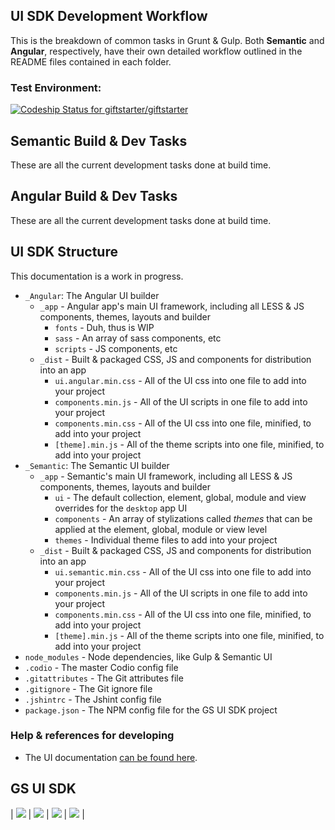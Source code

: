 ## UI SDK Development Workflow
This is the breakdown of common tasks in Grunt & Gulp. Both __Semantic__ and __Angular__, respectively, have their own detailed workflow outlined in the README files contained in each folder.

### Test Environment:
[ ![Codeship Status for giftstarter/giftstarter](https://codeship.com/projects/ca27d580-3295-0133-88e5-7e5270587528/status?branch=dev)](https://codeship.com/projects/99954)

## Semantic Build & Dev Tasks
These are all the current development tasks done at build time.

## Angular Build & Dev Tasks
These are all the current development tasks done at build time.

## UI SDK Structure 
This documentation is a work in progress. 

- `_Angular`: The Angular UI builder
  - `_app` - Angular app's main UI framework, including all LESS & JS components, themes, layouts and builder
    - `fonts` - Duh, thus is WIP
    - `sass` - An array of sass components, etc
    - `scripts` - JS components, etc
  - `_dist` - Built & packaged CSS, JS and components for distribution into an app
    - `ui.angular.min.css` - All of the UI css into one file to add into your project
    - `components.min.js` - All of the UI scripts in one file to add into your project
    - `components.min.css` - All of the UI css into one file, minified, to add into your project
    - `[theme].min.js` - All of the theme scripts into one file, minified, to add into your project
- `_Semantic`: The Semantic UI builder
  - `_app` - Semantic's main UI framework, including all LESS & JS components, themes, layouts and builder
    - `ui` - The default collection, element, global, module and view overrides for the `desktop` app UI
    - `components` - An array of stylizations called *themes* that can be applied at the element, global, module or view level
    - `themes` - Individual theme files to add into your project
  - `_dist` - Built & packaged CSS, JS and components for distribution into an app
    - `ui.semantic.min.css` - All of the UI css into one file to add into your project
    - `components.min.js` - All of the UI scripts in one file to add into your project
    - `components.min.css` - All of the UI css into one file, minified, to add into your project
    - `[theme].min.js` - All of the theme scripts into one file, minified, to add into your project
- `node_modules` - Node dependencies, like Gulp & Semantic UI
- `.codio` - The master Codio config file
- `.gitattributes` - The Git attributes file
- `.gitignore` - The Git ignore file
- `.jshintrc` - The Jshint config file
- `package.json` - The NPM config file for the GS UI SDK project

### Help & references for developing
- The UI documentation [can be found here](https://github.com/giftstarter/giftstarter/wiki).

## GS UI SDK
| ![](http://findicons.com/files/icons/2773/pictonic_free/128/angularjs.png) | ![](http://www.semantic-ui.cn/images/logo.png) | ![](https://wordimpress.com/assets/icon-grunt.png) | ![](http://www.codingpedia.org/wp-content/uploads/2014/04/gulp-2x.png) |

